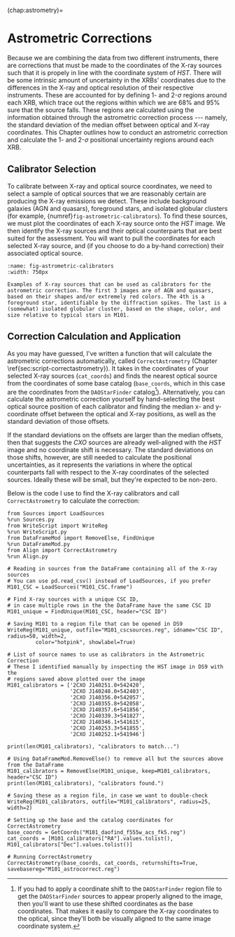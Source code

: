 (chap:astrometry)=
# Astrometric Corrections

Because we are combining the data from two different instruments, there are corrections that must be made to the coordinates of the X-ray sources such that it is propely in line with the coordinate system of *HST*. There will be some intrinsic amount of uncertainty in the XRBs' coordinates due to the differences in the X-ray and optical resolution of their respective instruments. These are accounted for by defining 1- and 2-$\sigma$ regions around each XRB, which trace out the regions within which we are 68% and 95% sure that the source falls. These regions are calculated using the information obtained through the astrometric correction process --- namely, the standard deviation of the median offset between optical and X-ray coordinates. This Chapter outlines how to conduct an astrometric correction and calculate the 1- and 2-$\sigma$ positional uncertainty regions around each XRB. 

## Calibrator Selection
To calibrate between X-ray and optical source coordinates, we need to select a sample of optical sources that we are reasonably certain are producing the X-ray emissions we detect. These include background galaxies (AGN and quasars), foreground stars, and isolated globular clusters (for example, {numref}`fig-astrometric-calibrators`). To find these sources, we must plot the coordinates of each X-ray source onto the *HST* image. We then identify the X-ray sources and their optical counterparts that are best suited for the assessment. You will want to pull the coordinates for each selected X-ray source, and (if you choose to do a by-hand correction) their associated optical source. 

```{figure} astrometric_calibrators.png
:name: fig-astrometric-calibrators
:width: 750px

Examples of X-ray sources that can be used as calibrators for the astrometric correction. The first 3 images are of AGN and quasars, based on their shapes and/or extremely red colors. The 4th is a foreground star, identifiable by the diffraction spikes. The last is a (somewhat) isolated globular cluster, based on the shape, color, and size relative to typical stars in M101.
```

## Correction Calculation and Application
As you may have guessed, I've written a function that will calculate the astrometric corrections automatically, called `CorrectAstrometry` (Chapter \ref{sec:script-correctastrometry}). It takes in the coordinates of your selected X-ray sources (`cat_coords`) and finds the nearest optical source from the coordinates of some base catalog (`base_coords`, which in this case are the coordinates from the `DAOStarFinder` catalog[^1]). Alternatively, you can calculate the astrometric correction yourself by hand-selecting the best optical source position of each calibrator and finding the median x- and y-coordinate offset between the optical and X-ray positions, as well as the standard deviation of those offsets. 

If the standard deviations on the offsets are larger than the median offsets, then that suggests the *CXO* sources are already well-aligned with the *HST* image and no coordinate shift is necessary. The standard deviations on those shifts, however, are still needed to calculate the positional uncertainties, as it represents the variations in where the optical counterparts fall with respect to the X-ray coordinates of the selected sources. Ideally these will be small, but they're expected to be non-zero. 

Below is the code I use to find the X-ray calibrators and call `CorrectAstrometry` to calculate the correction: 

```
from Sources import LoadSources
%run Sources.py
from WriteScript import WriteReg
%run WriteScript.py
from DataFrameMod import RemoveElse, FindUnique
%run DataFrameMod.py
from Align import CorrectAstrometry
%run Align.py

# Reading in sources from the DataFrame containing all of the X-ray sources
# You can use pd.read_csv() instead of LoadSources, if you prefer
M101_CSC = LoadSources("M101_CSC.frame")

# Find X-ray sources with a unique CSC ID,
# in case multiple rows in the the DataFrame have the same CSC ID
M101_unique = FindUnique(M101_CSC, header="CSC ID")

# Saving M101 to a region file that can be opened in DS9
WriteReg(M101_unique, outfile="M101_cscsources.reg", idname="CSC ID", radius=50, width=2, 
         color="hotpink", showlabel=True)

# List of source names to use as calibrators in the Astrometric Correction
# These I identified manually by inspecting the HST image in DS9 with the 
# regions saved above plotted over the image
M101_calibrators = ['2CXO J140251.0+542420', 
                    '2CXO J140248.0+542403', 
                    '2CXO J140356.0+542057',
                    '2CXO J140355.8+542058',
                    '2CXO J140357.6+541856',
                    '2CXO J140339.3+541827',
                    '2CXO J140346.1+541615',
                    '2CXO J140253.3+541855',
                    '2CXO J140252.1+541946']

print(len(M101_calibrators), "calibrators to match...")

# Using DataFrameMod.RemoveElse() to remove all but the sources above from the DataFrame
M101_calibrators = RemoveElse(M101_unique, keep=M101_calibrators, header="CSC ID")
print(len(M101_calibrators), "calibrators found.")

# Saving these as a region file, in case we want to double-check
WriteReg(M101_calibrators, outfile="M101_calibrators", radius=25, width=2)

# Setting up the base and the catalog coordinates for CorrectAstrometry
base_coords = GetCoords("M101_daofind_f555w_acs_fk5.reg")
cat_coords = [M101_calibrators["RA"].values.tolist(), M101_calibrators["Dec"].values.tolist()]

# Running CorrectAstrometry
CorrectAstrometry(base_coords, cat_coords, returnshifts=True, savebasereg="M101_astrocorrect.reg")
```


[^1]: If you had to apply a coordinate shift to the `DAOStarFinder` region file to get the `DAOStarFinder` sources to appear properly aligned to the image, then you'll want to use these shifted coordinates as the base coordinates. That makes it easily to compare the X-ray coordinates to the optical, since they'll both be visually aligned to the same image coordinate system.